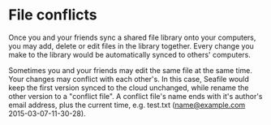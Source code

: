 # File conflicts

Once you and your friends sync a shared file library onto your computers, you may add, delete or edit files in the library together.
Every change you make to the library would be automatically synced to others' computers.

Sometimes you and your friends may edit the same file at the same time. Your changes may conflict with each other's. In this case, Seafile would keep the first version synced to the cloud unchanged, while rename the other version to a "conflict file". A conflict file's name ends with it's author's email address, plus the
current time, e.g. test.txt (name@example.com 2015-03-07-11-30-28).
